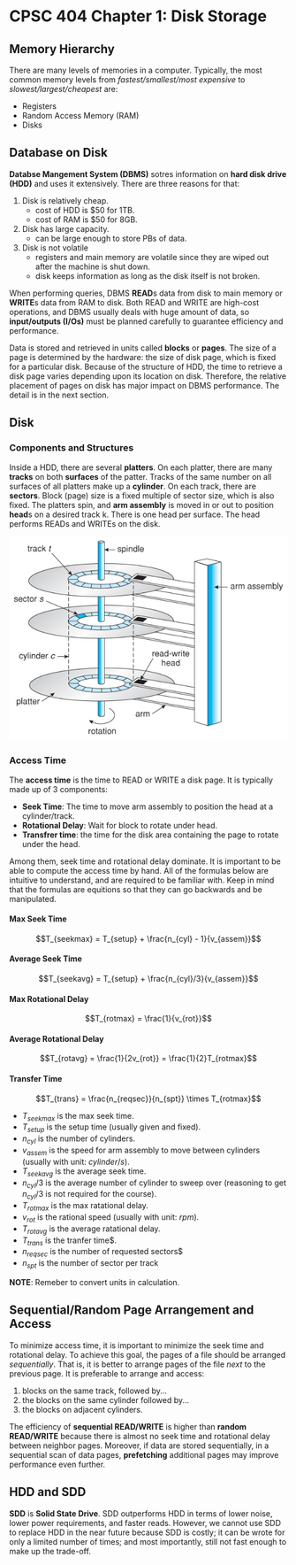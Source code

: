 # CPSC 404 Chapter 1: Disk Storage
## Memory Hierarchy
There are many levels of memories in a computer. Typically, the most common memory levels from *fastest/smallest/most expensive* to *slowest/largest/cheapest* are:

- Registers
- Random Access Memory (RAM)
- Disks

## Database on Disk

**Databse Mangement System (DBMS)** sotres information on **hard disk drive (HDD)** and uses it extensively. There are three reasons for that:

1. Disk is relatively cheap.
   - cost of HDD is $50 for 1TB.
   - cost of RAM is $50 for 8GB.
2. Disk has large capacity.
   - can be large enough to store PBs of data.
3. Disk is not volatile 
   - registers and main memory are volatile since they are wiped out after the machine is shut down.
   - disk keeps information as long as the disk itself is not broken.

When performing queries, DBMS **READ**s data from disk to main memory or **WRITE**s data from RAM to disk. Both READ and WRITE are high-cost operations, and DBMS usually deals with huge amount of data, so **input/outputs (I/Os)** must be planned carefully to guarantee efficiency and performance.

Data is stored and retrieved in units called **blocks** or **pages**. The size of a page is determined by the hardware: the size of disk page, which is fixed for a particular disk. Because of the structure of HDD, the time to retrieve a disk page varies depending upon its location on disk. Therefore, the relative placement of pages on disk has major impact on DBMS performance. The detail is in the next section.

## Disk
### Components and Structures
Inside a HDD, there are several **platters**. On each platter, there are many **tracks** on both **surfaces** of the patter. Tracks of the same number on all surfaces of all platters make up a **cylinder**. On each track, there are **sectors**. Block (page) size is a fixed multiple of sector size, which is also fixed. The platters spin, and **arm assembly** is moved in or out to position **head**s on a desired track k. There is one head per surface. The head performs READs and WRITEs on the disk. 

![Image of Disk Components](./resources/DiskStructure.jpg)

### Access Time
The **access time** is the time to READ or WRITE a disk page. It is typically made up of 3 components:

- **Seek Time**: The time to move arm assembly to position the head at a cylinder/track.
- **Rotational Delay**: Wait for block to rotate under head.
- **Transfrer time**: the time for the disk area containing the page to rotate under the head.

Among them, seek time and rotational delay dominate. It is important to be able to compute the access time by hand. All of the formulas below are intuitive to understand, and are required to be familiar with. Keep in mind that the formulas are equitions so that they can go backwards and be manipulated.

#### Max Seek Time
$$T_{seekmax} = T_{setup} + \frac{n_{cyl} - 1}{v_{assem}}$$


#### Average Seek Time
$$T_{seekavg} = T_{setup} + \frac{n_{cyl}/3}{v_{assem}}$$


#### Max Rotational Delay
$$T_{rotmax} = \frac{1}{v_{rot}}$$


#### Average Rotational Delay
$$T_{rotavg} = \frac{1}{2v_{rot}} = \frac{1}{2}T_{rotmax}$$

#### Transfer Time
$$T_{trans} = \frac{n_{reqsec}}{n_{spt}} \times T_{rotmax}$$


- $T_{seekmax}$ is the max seek time.
- $T_{setup}$ is the setup time (usually given and fixed).
- $n_{cyl}$ is the number of cylinders.
- $v_{assem}$ is the speed for arm assembly to move between cylinders (usually with unit: $cylinder/s$).
- $T_{seekavg}$ is the average seek time.
- $n_{cyl}/3$ is the average number of cylinder to sweep over (reasoning to get $n_{cyl}/3$ is not required for the course).
- $T_{rotmax}$ is the max ratational delay.
- $v_{rot}$ is the rational speed (usually with unit: $rpm$).
- $T_{rotavg}$ is the average ratational delay.
- $T_{trans}$ is the tranfer time$.
- $n_{reqsec}$ is the number of requested sectors$
- $n_{spt}$ is the number of sector per track

**NOTE**: Remeber to convert units in calculation.

## Sequential/Random Page Arrangement and Access
To minimize access time, it is important to minimize the seek time and rotational delay. To achieve this goal, the pages of a file should be arranged *sequentially*. That is, it is better to arrange pages of the file *next* to the previous page. It is preferable to arrange and access:

1. blocks on the same track, followed by... 
2. the blocks on the same cylinder followed by...
3. the blocks on adjacent cylinders.

The efficiency of **sequential READ/WRITE** is higher than **random READ/WRITE** because there is almost no seek time and rotational delay between neighbor pages. Moreover, if data are stored sequentially, in a sequential scan of data pages, **prefetching** additional pages may improve performance even further. 

## HDD and SDD
**SDD** is **Solid State Drive**. SDD outperforms HDD in terms of lower noise, lower power requirements, and faster reads. However, we cannot use SDD to replace HDD in the near future because SDD is costly; it can be wrote for only a limited number of times; and most importantly, still not fast enough to make up the trade-off. 


